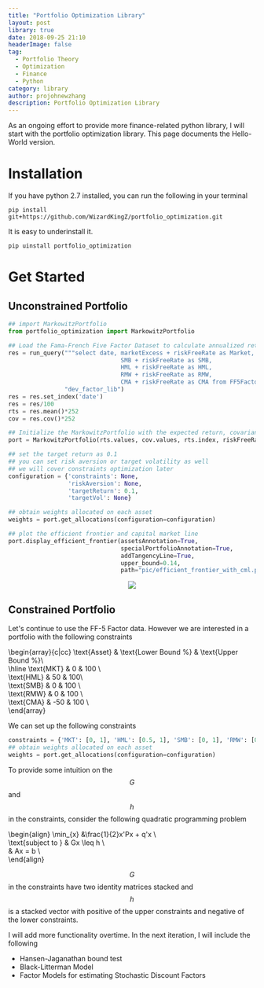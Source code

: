 ```yaml
---
title: "Portfolio Optimization Library"
layout: post
library: true
date: 2018-09-25 21:10
headerImage: false
tag: 
  - Portfolio Theory
  - Optimization
  - Finance
  - Python
category: library
author: projohnewzhang
description: Portfolio Optimization Library
---
```


As an ongoing effort to provide more finance-related python library, I will start with the portfolio optimization library. This page documents the Hello-World version.

# Installation

If you have python 2.7 installed, you can run the following in your terminal

```unix
pip install git+https://github.com/WizardKingZ/portfolio_optimization.git
```

It is easy to underinstall it.

```unix
pip uinstall portfolio_optimization
```

# Get Started
## Unconstrained Portfolio
```python
## import MarkowitzPortfolio 
from portfolio_optimization import MarkowitzPortfolio

## Load the Fama-French Five Factor Dataset to calculate annualized return and covariance
res = run_query("""select date, marketExcess + riskFreeRate as Market, 
                                SMB + riskFreeRate as SMB, 
                                HML + riskFreeRate as HML, 
                                RMW + riskFreeRate as RMW, 
                                CMA + riskFreeRate as CMA from FF5FactorDaily""", 
                "dev_factor_lib")
res = res.set_index('date')
res = res/100
rts = res.mean()*252
cov = res.cov()*252

## Initialize the MarkowitzPortfolio with the expected return, covariance and asset names
port = MarkowitzPortfolio(rts.values, cov.values, rts.index, riskFreeRate=0.046)

## set the target return as 0.1 
## you can set risk aversion or target volatility as well
## we will cover constraints optimization later
configuration = {'constraints': None, 
                 'riskAversion': None, 
                 'targetReturn': 0.1, 
                 'targetVol': None}

## obtain weights allocated on each asset
weights = port.get_allocations(configuration=configuration)

## plot the efficient frontier and capital market line 
port.display_efficient_frontier(assetsAnnotation=True, 
                                specialPortfolioAnnotation=True, 
                                addTangencyLine=True, 
                                upper_bound=0.14, 
                                path="pic/efficient_frontier_with_cml.png")
```

<p align="center"> 
<img src="{{site.base_url}}/assets/images/portfolio_optimization/efficient_frontier_with_cml.png">
</p>

## Constrained Portfolio

Let's continue to use the FF-5 Factor data. However we are interested in a portfolio with the following constraints

\begin{array}{c|cc} 
\text{Asset} & \text{Lower Bound %} & \text{Upper Bound %}\\\
\hline \text{MKT} & 0 & 100 \\\
\text{HML} & 50 & 100\\\
\text{SMB} & 0 & 100 \\\
\text{RMW} & 0 & 100 \\\
\text{CMA} & -50 & 100 \\\
\end{array}

We can set up the following constraints

```python
constraints = {'MKT': [0, 1], 'HML': [0.5, 1], 'SMB': [0, 1], 'RMW': [0, 1], 'CMA': [-.5, 1]}
## obtain weights allocated on each asset
weights = port.get_allocations(configuration=configuration)
```

To provide some intuition on the $$G$$ and $$h$$ in the constraints, consider the following quadratic programming problem

\begin{align}
\min_{x} &\frac{1}{2}x'Px + q'x \\\
\text{subject to } & Gx \leq h \\\
& Ax = b \\\
\end{align}

$$G$$ in the constraints have two identity matrices stacked and $$h$$ is a stacked vector with positive of the upper constraints and negative of the lower constraints.

I will add more functionality overtime. In the next iteration, I will include the following

* Hansen-Jaganathan bound test
* Black-Litterman Model
* Factor Models for estimating Stochastic Discount Factors
